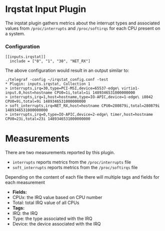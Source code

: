# Irqstat Input Plugin

The irqstat plugin gathers metrics about the interrupt types and associated values from `/proc/interrupts` and `/proc/softirqs` for each CPU present on a system.

### Configuration
```
[[inputs.irqstat]]
  include = ["0", "1", "30", "NET_RX"]
```

The above configuration would result in an output similar to:
```
./telegraf -config ~/irqstat_config.conf -test
* Plugin: inputs.irqstat, Collection 1
> interrupts,irq=30,type=PCI-MSI,device=65537-edge\ virtio1-input.0,host=hostname CPU0=1i,total=1i 1489346531000000000
> interrupts,irq=1,host=hostname,type=IO-APIC,device=1-edge\ i8042 CPU0=9i,total=9i 1489346531000000000
> soft_interrupts,irq=NET_RX,host=hostname CPU0=280879i,total=280879i 1489346531000000000
> interrupts,irq=0,type=IO-APIC,device=2-edge\ timer,host=hostname CPU0=23i,total=23i 1489346531000000000
```

# Measurements

There are two measurements reported by this plugin.
- `interrupts` reports metrics from the `/proc/interrupts` file
- `soft_interrupts` reports metrics from the `/proc/softirqs` file

Depending on the content of each file there will multiple tags and fields for each measurement
- <strong>Fields:</strong>
 - CPUx: the IRQ value based on CPU number
 - Total: total IRQ value of all CPUs
- <strong>Tags:</strong>
 - IRQ: the IRQ
 - Type: the type associated with the IRQ
 - Device: the device associated with the IRQ
